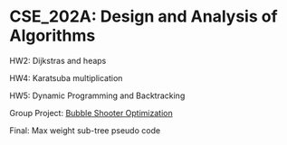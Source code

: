 # CSE_202A: Design and Analysis of Algorithms

HW2: Dijkstras and heaps

HW4: Karatsuba multiplication

HW5: Dynamic Programming and Backtracking

Group Project: [Bubble Shooter Optimization](https://github.com/h5li/CSE202-Final-Project-BubbleShooter)

Final: Max weight sub-tree pseudo code




